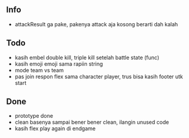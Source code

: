 ## Info
- attackResult ga pake, pakenya attack aja kosong berarti dah kalah

## Todo
- kasih embel double kill, triple kill setelah battle state (func)
- kasih emoji emoji sama rapiin string
- mode team vs team
- pas join respon flex sama character player, trus bisa kasih footer utk start

## Done
- prototype done
- clean basenya sampai bener bener clean, ilangin unused code
- kasih flex play again di endgame

